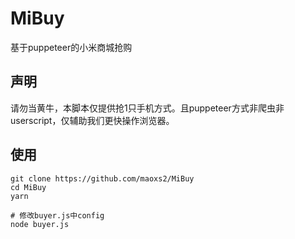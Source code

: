 # MiBuy

基于puppeteer的小米商城抢购

## 声明

请勿当黄牛，本脚本仅提供抢1只手机方式。且puppeteer方式非爬虫非userscript，仅辅助我们更快操作浏览器。

## 使用

```
git clone https://github.com/maoxs2/MiBuy
cd MiBuy
yarn

# 修改buyer.js中config
node buyer.js
```


